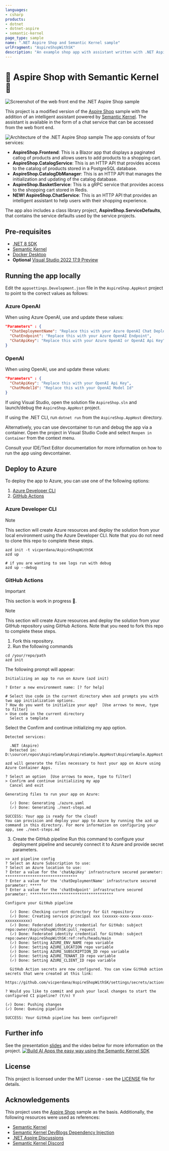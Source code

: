 ```yaml
---
languages:
- csharp
products:
- dotnet
- dotnet-aspire
- semantic-kernel
page_type: sample
name: ".NET Aspire Shop and Semantic Kernel sample"
urlFragment: "AspireShopWithSK"
description: "An example shop app with assistant written with .NET Aspire and Semantic Kernel"
---
```


# 🤖 Aspire Shop with Semantic Kernel 🔋

![Screenshot of the web front end the .NET Aspire Shop sample](./images/aspireshop-frontend-complete.png)

This project is a modified version of the [Aspire Shop](https://github.com/dotnet/aspire) sample with the addition of an intelligent assistant powered by [Semantic Kernel](https://github.com/microsoft/semantic-kernel). The assistant is available in the form of a chat service that can be accessed from the web front end.

![Architecture of the .NET Aspire Shop sample](./images/architecture.gif)
The app consists of four services:

- **AspireShop.Frontend**: This is a Blazor app that displays a paginated catlog of products and allows users to add products to a shopping cart.
- **AspireShop.CatalogService**: This is an HTTP API that provides access to the catalog of products stored in a PostgreSQL database.
- **AspireShop.CatalogDbManager**: This is an HTTP API that manages the initialization and updating of the catalog database.
- **AspireShop.BasketService**: This is a gRPC service that provides access to the shopping cart stored in Redis.
- **NEW! AspireShop.ChatService**: This is an HTTP API that provides an intelligent assistant to help users with their shopping experience. 

The app also includes a class library project, **AspireShop.ServiceDefaults**, that contains the service defaults used by the service projects.

## Pre-requisites

- [.NET 8 SDK](https://dotnet.microsoft.com/download/dotnet/8.0)
- [Semantic Kernel](https://github.com/microsoft/semantic-kernel)
- [Docker Desktop](https://www.docker.com/products/docker-desktop/)
- **Optional** [Visual Studio 2022 17.9 Preview](https://visualstudio.microsoft.com/vs/preview/)

## Running the app locally

Edit the `appsettings.Development.json` file in the `AspireShop.AppHost` project to point to the correct values as follows:

### Azure OpenAI    
When using Azure OpenAI, use and update these values:
```json
"Parameters" : {
  "ChatDeploymentName": "Replace this with your Azure OpenAI Chat Deployment",
  "ChatEndpoint": "Replace this with your Azure OpenAI Endpoint",
  "ChatApiKey": "Replace this with your Azure OpenAI or OpenAI Api Key"
}
```

### OpenAI
When using OpenAI, use and update these values:
```json
"Parameters" : {
  "ChatApiKey": "Replace this with your OpenAI Api Key",
  "ChatModelId": "Replace this with your OpenAI Model Id"
}
```

If using Visual Studio, open the solution file `AspireShop.sln` and launch/debug the `AspireShop.AppHost` project.

If using the .NET CLI, run `dotnet run` from the `AspireShop.AppHost` directory.

Alternatively, you can use devcontainer to run and debug the app via a container. Open the project in Visual Studio Code and select `Reopen in Container` from the context menu.

Consult your IDE/Text Editor documentation for more information on how to run the app using devcontainer.

## Deploy to Azure

To deploy the app to Azure, you can use one of the following options:
1. [Azure Developer CLI](#azure-developer-cli)
2. [GitHub Actions](#github-actions)

### Azure Developer CLI
> [!NOTE]
> This section will create Azure resources and deploy the solution from your local environment using the Azure Developer CLI. Note that you do not need to clone this repo to complete these steps.

```pwsh
azd init -t vicperdana/AspireShopWithSK
azd up

# if you are wanting to see logs run with debug
azd up --debug
```

### GitHub Actions

> [!IMPORTANT]
> This section is work in progress 🚧.


> [!NOTE]
> This section will create Azure resources and deploy the solution from your GitHub repository using GitHub Actions. Note that you need to fork this repo to complete these steps.

1. Fork this repository.
2. Run the following commands
```pwsh
cd /your/repo/path
azd init 
```
The following prompt will appear:
```pwsh
Initializing an app to run on Azure (azd init)

? Enter a new environment name: [? for help]

# Select Use code in the current directory when azd prompts you with two app initialization options.
? How do you want to initialize your app?  [Use arrows to move, type to filter]
> Use code in the current directory
  Select a template
```

Select the Confirm and continue initializing my app option.
```pwsh
Detected services:

  .NET (Aspire)
  Detected in: D:\source\repos\AspireSample\AspireSample.AppHost\AspireSample.AppHost.csproj

azd will generate the files necessary to host your app on Azure using Azure Container Apps.

? Select an option  [Use arrows to move, type to filter]
> Confirm and continue initializing my app
  Cancel and exit
  
Generating files to run your app on Azure:

  (✓) Done: Generating ./azure.yaml
  (✓) Done: Generating ./next-steps.md

SUCCESS: Your app is ready for the cloud!
You can provision and deploy your app to Azure by running the azd up command in this directory. For more information on configuring your app, see ./next-steps.md
```

3. Create the GitHub pipeline
Run this command to configure your deployment pipeline and securely connect it to Azure and provide secret parameters. 
```pwsh
>> azd pipeline config
? Select an Azure Subscription to use: 
? Select an Azure location to use:  
? Enter a value for the 'chatApiKey' infrastructure secured parameter: ********************************
? Enter a value for the 'chatDeploymentName' infrastructure secured parameter: *****
? Enter a value for the 'chatEndpoint' infrastructure secured parameter: *************************************

Configure your GitHub pipeline

  (✓) Done: Checking current directory for Git repository
  (✓) Done: Creating service principal xxx (xxxxxx-xxxx-xxxx-xxxx-xxxxxxxxxxx)
  (✓) Done: Federated identity credential for GitHub: subject repo:owner/AspireShopWithSK:pull_request
  (✓) Done: Federated identity credential for GitHub: subject repo:owner/AspireShopWithSK:ref:refs/heads/main
  (✓) Done: Setting AZURE_ENV_NAME repo variable
  (✓) Done: Setting AZURE_LOCATION repo variable
  (✓) Done: Setting AZURE_SUBSCRIPTION_ID repo variable
  (✓) Done: Setting AZURE_TENANT_ID repo variable
  (✓) Done: Setting AZURE_CLIENT_ID repo variable

  GitHub Action secrets are now configured. You can view GitHub action secrets that were created at this link:
  https://github.com/vicperdana/AspireShopWithSK/settings/secrets/actions

? Would you like to commit and push your local changes to start the configured CI pipeline? (Y/n) Y

(✓) Done: Pushing changes
(✓) Done: Queuing pipeline

SUCCESS: Your GitHub pipeline has been configured!
```


## Further info
See the presentation [slides](./assets/Reactor.pdf) and the video below for more information on the project.
[![Build AI Apps the easy way using the Semantic Kernel SDK](./images/reactortalk.png)](https://www.youtube.com/watch?v=7xOAc_twiAQ)

## License
This project is licensed under the MIT License - see the [LICENSE](LICENSE) file for details.

## Acknowledgements
This project uses the [Aspire Shop](https://github.com/dotnet/aspire-samples/tree/main/samples/AspireShop) sample as the basis. Additionally, the following resources were used as references:
- [Semantic Kernel](https://github.com/microsoft/semantic-kernel)
- [Semantic Kernel DevBlogs Dependency Injection](https://devblogs.microsoft.com/semantic-kernel/using-semantic-kernel-with-dependency-injection/)
- [.NET Aspire Discussions](https://github.com/dotnet/aspire/discussions)
- [Semantic Kernel Discord](https://aka.ms/SKDiscord)
